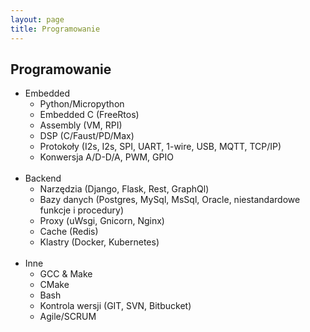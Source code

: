 ```yaml
---
layout: page
title: Programowanie
---
```


<div class="col-lg-12 text-center">
	<h2 class="section-heading text-uppercase">Programowanie</h2>
</div>



- Embedded
    - Python/Micropython
    - Embedded C (FreeRtos)
    - Assembly (VM, RPI)
    - DSP (C/Faust/PD/Max)
    - Protokoły (I2s, I2s, SPI, UART, 1-wire, USB, MQTT, TCP/IP)
    - Konwersja A/D-D/A, PWM, GPIO
<br><br>
- Backend
    - Narzędzia (Django, Flask, Rest, GraphQl)
    - Bazy danych (Postgres, MySql, MsSql, Oracle, niestandardowe funkcje i procedury)
    - Proxy (uWsgi, Gnicorn, Nginx)
    - Cache (Redis)
    - Klastry (Docker, Kubernetes)
<br><br>
- Inne
    - GCC & Make
    - CMake
    - Bash
    - Kontrola wersji (GIT, SVN, Bitbucket)
    - Agile/SCRUM    

